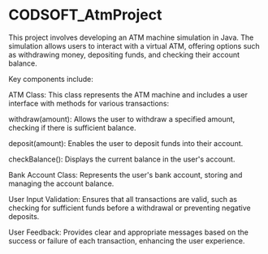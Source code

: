 # CODSOFT_AtmProject

This project involves developing an ATM machine simulation in Java. The simulation allows users to interact with a virtual ATM, offering options such as withdrawing money, depositing funds, and checking their account balance.

Key components include:

ATM Class: This class represents the ATM machine and includes a user interface with methods for various transactions:

withdraw(amount): Allows the user to withdraw a specified amount, checking if there is sufficient balance.

deposit(amount): Enables the user to deposit funds into their account.

checkBalance(): Displays the current balance in the user's account.

Bank Account Class: Represents the user's bank account, storing and managing the account balance.

User Input Validation: Ensures that all transactions are valid, such as checking for sufficient funds before a withdrawal or preventing negative deposits.

User Feedback: Provides clear and appropriate messages based on the success or failure of each transaction, enhancing the user experience.
